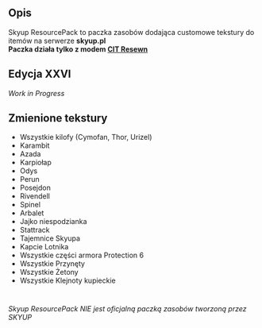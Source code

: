 ## Opis
Skyup ResourcePack to paczka zasobów dodająca customowe tekstury do itemów na serwerze **skyup.pl** <br>
**Paczka działa tylko z modem [CIT Resewn](https://modrinth.com/mod/cit-resewn)**
## Edycja XXVI
*Work in Progress*
## Zmienione tekstury
- Wszystkie kilofy (Cymofan, Thor, Urizel)
- Karambit
- Azada
- Karpiołap
- Odys
- Perun
- Posejdon
- Rivendell
- Spinel
- Arbalet
- Jajko niespodzianka
- Stattrack
- Tajemnice Skyupa
- Kapcie Lotnika
- Wszystkie części armora Protection 6
- Wszystkie Przynęty
- Wszystkie Żetony
- Wszystkie Klejnoty kupieckie
#
*Skyup ResourcePack NIE jest oficjalną paczką zasobów tworzoną przez SKYUP*
